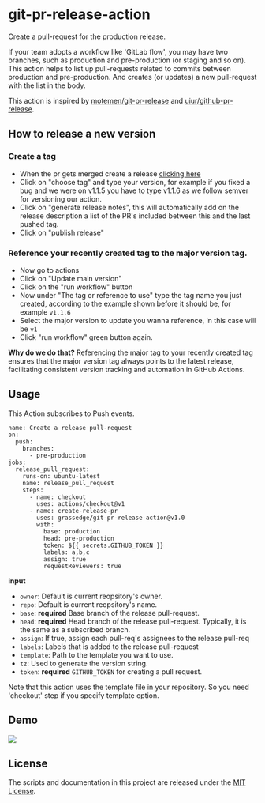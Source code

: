 # git-pr-release-action

Create a pull-request for the production release.

If your team adopts a workflow like 'GitLab flow', you may have two branches, such as production and pre-production (or staging and so on).
This action helps to list up pull-requests related to commits between production and pre-production. And creates (or updates) a new pull-request with the list in the body.

This action is inspired by [motemen/git-pr-release](https://github.com/motemen/git-pr-release) and [uiur/github-pr-release](https://github.com/uiur/github-pr-release).

## How to release a new version

### Create a tag
- When the pr gets merged create a release [clicking here](https://github.com/SplashThat/git-pr-release-action/releases/new)
- Click on "choose tag" and type your version, for example if you fixed a bug and we were on v1.1.5 you have to type v1.1.6 as we follow semver for versioning our action.
- Click on "generate release notes", this will automatically add on the release description a list of the PR's included between this and the last pushed tag.
- Click on "publish release"

### Reference your recently created tag to the major version tag.

- Now go to actions
- Click on "Update main version"
- Click on the "run workflow" button
- Now under "The tag or reference to use" type the tag name you just created, according to the example shown before it should be, for example `v1.1.6`
- Select the major version to update you wanna reference, in this case will be `v1`
- Click "run workflow" green button again.


**Why do we do that?**
Referencing the major tag to your recently created tag ensures that the major version tag always points to the latest release, facilitating consistent version tracking and automation in GitHub Actions.

## Usage

This Action subscribes to Push events.

```workflow
name: Create a release pull-request
on:
  push:
    branches:
      - pre-production
jobs:
  release_pull_request:
    runs-on: ubuntu-latest
    name: release_pull_request
    steps:
      - name: checkout
        uses: actions/checkout@v1
      - name: create-release-pr
        uses: grassedge/git-pr-release-action@v1.0
        with:
          base: production
          head: pre-production
          token: ${{ secrets.GITHUB_TOKEN }}
          labels: a,b,c
          assign: true
          requestReviewers: true
```

**input**

- `owner`: Default is current reopsitory's owner.
- `repo`: Default is current reopsitory's name.
- `base`: **required** Base branch of the release pull-request.
- `head`: **required** Head branch of the release pull-request. Typically, it is the same as a subscribed branch.
- `assign`: If true, assign each pull-req's assignees to the release pull-req
- `labels`: Labels that is added to the release pull-request
- `template`: Path to the template you want to use.
- `tz`: Used to generate the version string.
- `token`: **required** `GITHUB_TOKEN` for creating a pull request.

Note that this action uses the template file in your repository. So you need 'checkout' step if you specify template option.

## Demo

![](./docs/screenshot.png)

## License

The scripts and documentation in this project are released under the [MIT License](LICENSE).
